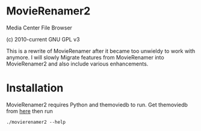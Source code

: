 # MovieRenamer2 #

Media Center File Browser

(c) 2010-current GNU GPL v3

This is a rewrite of MovieRenamer after it became too unwieldy to work with 
anymore. I will slowly Migrate features from MovieRenamer into MovieRenamer2
and also include various enhancements.

# Installation #
MovieRenamer2 requires Python and themoviedb to run.
Get themoviedb from [here](https://github.com/doganaydin/themoviedb) 
then run

	./movierenamer2 --help


